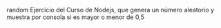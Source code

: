 random
Ejercicio del Curso de Nodejs, que genera un número aleatorio y muestra por consola si es mayor o menor de 0,5